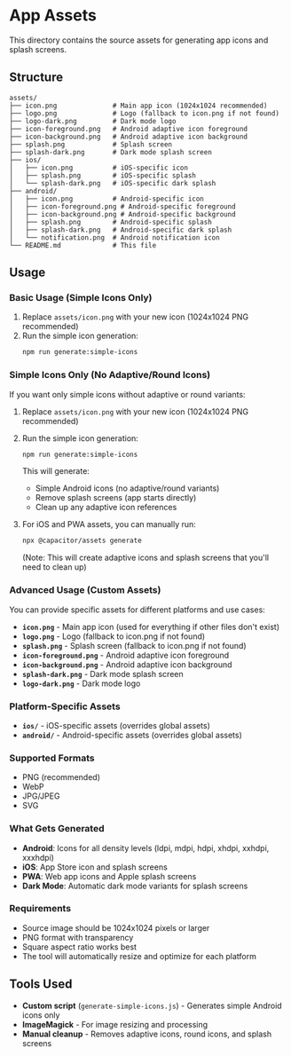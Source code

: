 # App Assets

This directory contains the source assets for generating app icons and splash screens.

## Structure

```
assets/
├── icon.png              # Main app icon (1024x1024 recommended)
├── logo.png              # Logo (fallback to icon.png if not found)
├── logo-dark.png         # Dark mode logo
├── icon-foreground.png   # Android adaptive icon foreground
├── icon-background.png   # Android adaptive icon background
├── splash.png            # Splash screen
├── splash-dark.png       # Dark mode splash screen
├── ios/
│   ├── icon.png          # iOS-specific icon
│   ├── splash.png        # iOS-specific splash
│   └── splash-dark.png   # iOS-specific dark splash
├── android/
│   ├── icon.png          # Android-specific icon
│   ├── icon-foreground.png # Android-specific foreground
│   ├── icon-background.png # Android-specific background
│   ├── splash.png        # Android-specific splash
│   ├── splash-dark.png   # Android-specific dark splash
│   └── notification.png  # Android notification icon
└── README.md             # This file
```

## Usage

### Basic Usage (Simple Icons Only)

1. Replace `assets/icon.png` with your new icon (1024x1024 PNG recommended)
2. Run the simple icon generation:
   ```bash
   npm run generate:simple-icons
   ```

### Simple Icons Only (No Adaptive/Round Icons)

If you want only simple icons without adaptive or round variants:

1. Replace `assets/icon.png` with your new icon (1024x1024 PNG recommended)
2. Run the simple icon generation:
   ```bash
   npm run generate:simple-icons
   ```
   This will generate:
   - Simple Android icons (no adaptive/round variants)
   - Remove splash screens (app starts directly)
   - Clean up any adaptive icon references

3. For iOS and PWA assets, you can manually run:
   ```bash
   npx @capacitor/assets generate
   ```
   (Note: This will create adaptive icons and splash screens that you'll need to clean up)

### Advanced Usage (Custom Assets)

You can provide specific assets for different platforms and use cases:

- **`icon.png`** - Main app icon (used for everything if other files don't exist)
- **`logo.png`** - Logo (fallback to icon.png if not found)
- **`splash.png`** - Splash screen (fallback to icon.png if not found)
- **`icon-foreground.png`** - Android adaptive icon foreground
- **`icon-background.png`** - Android adaptive icon background
- **`splash-dark.png`** - Dark mode splash screen
- **`logo-dark.png`** - Dark mode logo

### Platform-Specific Assets

- **`ios/`** - iOS-specific assets (overrides global assets)
- **`android/`** - Android-specific assets (overrides global assets)

### Supported Formats

- PNG (recommended)
- WebP
- JPG/JPEG
- SVG

### What Gets Generated

- **Android**: Icons for all density levels (ldpi, mdpi, hdpi, xhdpi, xxhdpi, xxxhdpi)
- **iOS**: App Store icon and splash screens
- **PWA**: Web app icons and Apple splash screens
- **Dark Mode**: Automatic dark mode variants for splash screens

### Requirements

- Source image should be 1024x1024 pixels or larger
- PNG format with transparency
- Square aspect ratio works best
- The tool will automatically resize and optimize for each platform

## Tools Used

- **Custom script** (`generate-simple-icons.js`) - Generates simple Android icons only
- **ImageMagick** - For image resizing and processing
- **Manual cleanup** - Removes adaptive icons, round icons, and splash screens

